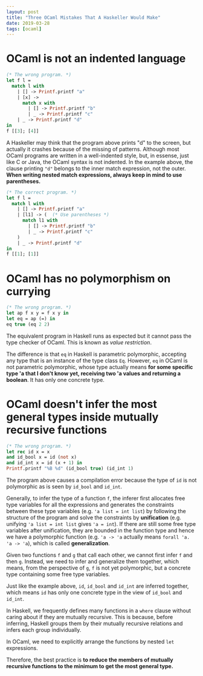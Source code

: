 ```yaml
---
layout: post
title: "Three OCaml Mistakes That A Haskeller Would Make"
date: 2019-03-28
tags: [ocaml]
---
```


# OCaml is not an indented language

```ocaml
(* The wrong program. *)
let f l =
  match l with
    | [] -> Printf.printf "a"
    | [x] -> 
      match x with
        | [] -> Printf.printf "b"
        | _ -> Printf.printf "c"
    | _ -> Printf.printf "d"
in
f [[3]; [4]]
```

A Haskeller may think that the program above prints "d" to the screen, but actually it crashes because of the missing of patterns. Although most OCaml programs are written in a well-indented style, but, in essense, just like C or Java, the OCaml syntax is not indented. In the example above, the clause printing `"d"` belongs to the inner match expression, not the outer. **When writing nested match expressions, always keep in mind to use parentheses.**

```ocaml
(* The correct program. *)
let f l =
  match l with
    | [] -> Printf.printf "a"
    | [l1] -> (  (* Use parentheses *)
      match l1 with
        | [] -> Printf.printf "b"
        | _ -> Printf.printf "c"
    )
    | _ -> Printf.printf "d"
in
f [[1]; [1]]
```

# OCaml has no polymorphism on currying

```ocaml
(* The wrong program. *)
let ap f x y = f x y in
let eq = ap (=) in
eq true (eq 2 2)
```

The equivalent program in Haskell runs as expected but it cannot pass the type checker of OCaml. This is known as *value restriction*.

The difference is that `eq` in Haskell is parametric polymorphic, accepting any type that is an instance of the type class `Eq`. However, `eq` in OCaml is not parametric polymorphic, whose type actually means **for some specific type 'a that I don't know yet, receiving two 'a values and returning a boolean**. It has only one concrete type.

# OCaml doesn't infer the most general types inside mutually recursive functions

```ocaml
(* The wrong program. *)
let rec id x = x
and id_bool x = id (not x)
and id_int x = id (x + 1) in
Printf.printf "%B %d" (id_bool true) (id_int 1)
```

The program above causes a compilation error because the type of `id` is not polymorphic as is seen by `id_bool` and `id_int`.

Generally, to infer the type of a function `f`, the inferer first allocates free type variables for all the expressions and generates the constraints between these type variables (e.g. `'a list = int list`) by following the structure of the program and solve the constraints by **unification** (e.g. unifying `'a list = int list` gives `'a = int`). If there are still some free type variables after unification, they are bounded in the function type and hence we have a polymorphic function (e.g. `'a -> 'a` actually means `forall 'a. 'a -> 'a`), which is called **generalization**.

Given two functions `f` and `g` that call each other, we cannot first infer `f` and then `g`. Instead, we need to infer and generalize them together, which means, from the perspective of `g`, `f` is not yet polymorphic, but a concrete type containing some free type variables.

Just like the example above, `id`, `id_bool` and `id_int` are inferred together, which means `id` has only one concrete type in the view of `id_bool` and `id_int`.

In Haskell, we frequently defines many functions in a `where` clause without caring about if they are mutually recursive. This is because, before inferring, Haskell groups them by their mutually recursive relations and infers each group individually.

In OCaml, we need to explicitly arrange the functions by nested `let` expressions. 

Therefore, the best practice is **to reduce the members of mutually recursive functions to the minimum to get the most general type.**